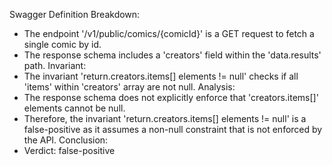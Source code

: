 Swagger Definition Breakdown:
- The endpoint '/v1/public/comics/{comicId}' is a GET request to fetch a single comic by id.
- The response schema includes a 'creators' field within the 'data.results' path.
Invariant:
- The invariant 'return.creators.items[] elements != null' checks if all 'items' within 'creators' array are not null.
Analysis:
- The response schema does not explicitly enforce that 'creators.items[]' elements cannot be null.
- Therefore, the invariant 'return.creators.items[] elements != null' is a false-positive as it assumes a non-null constraint that is not enforced by the API.
Conclusion:
- Verdict: false-positive
